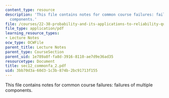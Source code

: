 ```yaml
---
content_type: resource
description: 'This file contains notes for common course failures: failures of multiple
  components.'
file: /courses/22-38-probability-and-its-applications-to-reliability-quality-control-and-risk-assessment-fall-2005/3bb70d3a60d31c3b874b2bc91713f155_sec12_commonfa_2.pdf
file_type: application/pdf
learning_resource_types:
- Lecture Notes
ocw_type: OCWFile
parent_title: Lecture Notes
parent_type: CourseSection
parent_uid: 1e789a8f-fa8d-3916-8110-ae7d9e36ad35
resourcetype: Document
title: sec12_commonfa_2.pdf
uid: 3bb70d3a-60d3-1c3b-874b-2bc91713f155
---
```

This file contains notes for common course failures: failures of multiple components.

